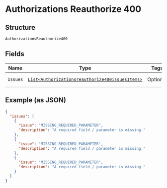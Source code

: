 
# Authorizations Reauthorize 400

## Structure

`AuthorizationsReauthorize400`

## Fields

| Name | Type | Tags | Description | Getter | Setter |
|  --- | --- | --- | --- | --- | --- |
| `Issues` | [`List<Authorizationsreauthorize400issuesItems>`](../../doc/models/containers/authorizationsreauthorize-400-issues-items.md) | Optional | - | List<Authorizationsreauthorize400issuesItems> getIssues() | setIssues(List<Authorizationsreauthorize400issuesItems> issues) |

## Example (as JSON)

```json
{
  "issues": [
    {
      "issue": "MISSING_REQUIRED_PARAMETER",
      "description": "A required field / parameter is missing."
    },
    {
      "issue": "MISSING_REQUIRED_PARAMETER",
      "description": "A required field / parameter is missing."
    },
    {
      "issue": "MISSING_REQUIRED_PARAMETER",
      "description": "A required field / parameter is missing."
    }
  ]
}
```

